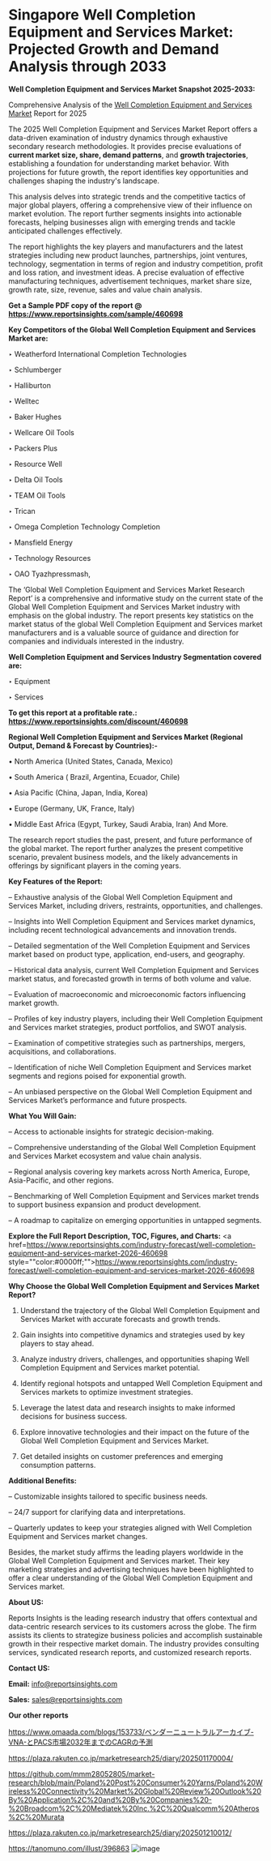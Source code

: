 # Singapore Well Completion Equipment and Services Market: Projected Growth and Demand Analysis through 2033

<strong>Well Completion Equipment and Services Market Snapshot 2025-2033:</strong>

Comprehensive Analysis of the <a href=https://www.reportsinsights.com/sample/460698>Well Completion Equipment and Services Market</a> Report for 2025

The 2025 Well Completion Equipment and Services Market Report offers a data-driven examination of industry dynamics through exhaustive secondary research methodologies. It provides precise evaluations of <strong>current market size, share, demand patterns</strong>, and <strong>growth trajectories</strong>, establishing a foundation for understanding market behavior. With projections for future growth, the report identifies key opportunities and challenges shaping the industry's landscape.

This analysis delves into strategic trends and the competitive tactics of major global players, offering a comprehensive view of their influence on market evolution. The report further segments insights into actionable forecasts, helping businesses align with emerging trends and tackle anticipated challenges effectively.

The report highlights the key players and manufacturers and the latest strategies including new product launches, partnerships, joint ventures, technology, segmentation in terms of region and industry competition, profit and loss ration, and investment ideas. A precise evaluation of effective manufacturing techniques, advertisement techniques, market share size, growth rate, size, revenue, sales and value chain analysis.

<strong>Get a Sample PDF copy of the report @ <a href=https://www.reportsinsights.com/sample/460698 style=color:#0000ff;>https://www.reportsinsights.com/sample/460698</a></strong>

<strong>Key Competitors of the Global Well Completion Equipment and Services Market are:</strong>

‣ Weatherford International Completion Technologies

‣ Schlumberger

‣ Halliburton

‣ Welltec

‣ Baker Hughes

‣ Wellcare Oil Tools

‣ Packers Plus

‣ Resource Well

‣ Delta Oil Tools

‣ TEAM Oil Tools

‣ Trican

‣ Omega Completion Technology Completion

‣ Mansfield Energy

‣ Technology Resources

‣ OAO Tyazhpressmash,

The ‘Global Well Completion Equipment and Services Market Research Report’ is a comprehensive and informative study on the current state of the Global Well Completion Equipment and Services Market industry with emphasis on the global industry. The report presents key statistics on the market status of the global Well Completion Equipment and Services market manufacturers and is a valuable source of guidance and direction for companies and individuals interested in the industry.

<strong>Well Completion Equipment and Services Industry Segmentation covered are:</strong>

‣ Equipment

‣ Services

<strong>To get this report at a profitable rate.: <a href=https://www.reportsinsights.com/discount/460698 style=color:#0000ff;>https://www.reportsinsights.com/discount/460698</a></strong>

<strong>Regional Well Completion Equipment and Services Market (Regional Output, Demand &amp; Forecast by Countries):-</strong>

• North America (United States, Canada, Mexico)

• South America ( Brazil, Argentina, Ecuador, Chile)

• Asia Pacific (China, Japan, India, Korea)

• Europe (Germany, UK, France, Italy)

• Middle East Africa (Egypt, Turkey, Saudi Arabia, Iran) And More.

The research report studies the past, present, and future performance of the global market. The report further analyzes the present competitive scenario, prevalent business models, and the likely advancements in offerings by significant players in the coming years.

<strong>Key Features of the Report:</strong>

– Exhaustive analysis of the Global Well Completion Equipment and Services Market, including drivers, restraints, opportunities, and challenges.

– Insights into Well Completion Equipment and Services market dynamics, including recent technological advancements and innovation trends.

– Detailed segmentation of the Well Completion Equipment and Services market based on product type, application, end-users, and geography.

– Historical data analysis, current Well Completion Equipment and Services market status, and forecasted growth in terms of both volume and value.

– Evaluation of macroeconomic and microeconomic factors influencing market growth.

– Profiles of key industry players, including their Well Completion Equipment and Services market strategies, product portfolios, and SWOT analysis.

– Examination of competitive strategies such as partnerships, mergers, acquisitions, and collaborations.

– Identification of niche Well Completion Equipment and Services market segments and regions poised for exponential growth.

– An unbiased perspective on the Global Well Completion Equipment and Services Market’s performance and future prospects.

<strong>What You Will Gain:</strong>

– Access to actionable insights for strategic decision-making.

– Comprehensive understanding of the Global Well Completion Equipment and Services Market ecosystem and value chain analysis.

– Regional analysis covering key markets across North America, Europe, Asia-Pacific, and other regions.

– Benchmarking of Well Completion Equipment and Services market trends to support business expansion and product development.

– A roadmap to capitalize on emerging opportunities in untapped segments.

<strong>Explore the Full Report Description, TOC, Figures, and Charts:</strong>
<a href=https://www.reportsinsights.com/industry-forecast/well-completion-equipment-and-services-market-2026-460698 style=""color:#0000ff;"">https://www.reportsinsights.com/industry-forecast/well-completion-equipment-and-services-market-2026-460698</a>

<strong>Why Choose the Global Well Completion Equipment and Services Market Report?</strong>

1. Understand the trajectory of the Global Well Completion Equipment and Services Market with accurate forecasts and growth trends.

2. Gain insights into competitive dynamics and strategies used by key players to stay ahead.

3. Analyze industry drivers, challenges, and opportunities shaping Well Completion Equipment and Services market potential.

4. Identify regional hotspots and untapped Well Completion Equipment and Services markets to optimize investment strategies.

5. Leverage the latest data and research insights to make informed decisions for business success.

6. Explore innovative technologies and their impact on the future of the Global Well Completion Equipment and Services Market.

7. Get detailed insights on customer preferences and emerging consumption patterns.

<strong>Additional Benefits:</strong>

– Customizable insights tailored to specific business needs.

– 24/7 support for clarifying data and interpretations.

– Quarterly updates to keep your strategies aligned with Well Completion Equipment and Services market changes.

Besides, the market study affirms the leading players worldwide in the Global Well Completion Equipment and Services market. Their key marketing strategies and advertising techniques have been highlighted to offer a clear understanding of the Global Well Completion Equipment and Services market.

<strong><strong>About US</strong>:</strong>

Reports Insights is the leading research industry that offers contextual and data-centric research services to its customers across the globe. The firm assists its clients to strategize business policies and accomplish sustainable growth in their respective market domain. The industry provides consulting services, syndicated research reports, and customized research reports.

<strong>Contact US:</strong>

<p class=><b>Email:</b> <a href=mailto:info@reportsinsights.com>info@reportsinsights.com</a></p>
<p class=><b>Sales:</b> <a href=mailto:sales@reportsinsights.com>sales@reportsinsights.com</a></p>

<strong>Our other reports</strong>

<a href=https://www.omaada.com/blogs/153733/ベンダーニュートラルアーカイブ-VNA-とPACS市場2032年までのCAGRの予測>https://www.omaada.com/blogs/153733/ベンダーニュートラルアーカイブ-VNA-とPACS市場2032年までのCAGRの予測</a>

<a href=https://plaza.rakuten.co.jp/marketresearch25/diary/202501170004/>https://plaza.rakuten.co.jp/marketresearch25/diary/202501170004/</a>

<a href=https://github.com/mmm28052805/market-research/blob/main/Poland%20Post%20Consumer%20Yarns/Poland%20Wireless%20Connectivity%20Market%20Global%20Review%20Outlook%20By%20Application%2C%20and%20By%20Companies%20-%20Broadcom%2C%20Mediatek%20Inc.%2C%20Qualcomm%20Atheros%2C%20Murata>https://github.com/mmm28052805/market-research/blob/main/Poland%20Post%20Consumer%20Yarns/Poland%20Wireless%20Connectivity%20Market%20Global%20Review%20Outlook%20By%20Application%2C%20and%20By%20Companies%20-%20Broadcom%2C%20Mediatek%20Inc.%2C%20Qualcomm%20Atheros%2C%20Murata</a>

<a href=https://plaza.rakuten.co.jp/marketresearch25/diary/202501210012/>https://plaza.rakuten.co.jp/marketresearch25/diary/202501210012/</a>

<a href=https://tanomuno.com/illust/396863>https://tanomuno.com/illust/396863</a>
![image](https://github.com/user-attachments/assets/9cd9ab15-77a6-457a-8c63-9f9e38312c38)
